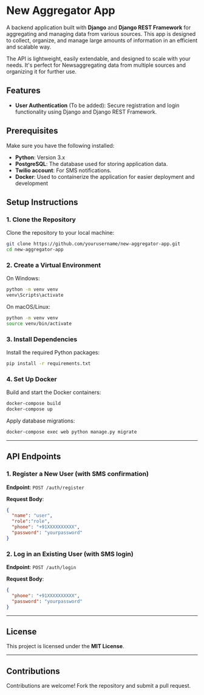 # New Aggregator App

A backend application built with **Django** and **Django REST Framework** for aggregating and managing data from various sources. This app is designed to collect, organize, and manage large amounts of information in an efficient and scalable way.

The API is lightweight, easily extendable, and designed to scale with your needs. It's perfect for Newsaggregating data from multiple sources and organizing it for further use.


## Features

- **User Authentication** (To be added): Secure registration and login functionality using Django and Django REST Framework.



## Prerequisites

Make sure you have the following installed:

- **Python**: Version 3.x
- **PostgreSQL**: The database used for storing application data.
- **Twilio account**: For SMS notifications.
- **Docker**: Used to containerize the application for easier deployment and development 



## Setup Instructions

### 1. Clone the Repository

Clone the repository to your local machine:

```bash
git clone https://github.com/yourusername/new-aggregator-app.git
cd new-aggregator-app
```

### 2. Create a Virtual Environment

On Windows:

```bash
python -m venv venv
venv\Scripts\activate
```

On macOS/Linux:

```bash
python -m venv venv
source venv/bin/activate
```

### 3. Install Dependencies

Install the required Python packages:

```bash
pip install -r requirements.txt
```

### 4. Set Up Docker

Build and start the Docker containers:

```bash
docker-compose build
docker-compose up
```

Apply database migrations:

```bash
docker-compose exec web python manage.py migrate
```

---

## API Endpoints

### 1. Register a New User (with SMS confirmation)

**Endpoint**: `POST /auth/register`

**Request Body**:

```json
{
  "name": "user",
  "role":"role",
  "phone": "+91XXXXXXXXXX",
  "password": "yourpassword"
}
```

### 2. Log in an Existing User (with SMS login)

**Endpoint**: `POST /auth/login`

**Request Body**:

```json
{
  "phone": "+91XXXXXXXXXX",
  "password": "yourpassword"
}
```

---

## License

This project is licensed under the **MIT License**.

---

## Contributions

Contributions are welcome! Fork the repository and submit a pull request.
